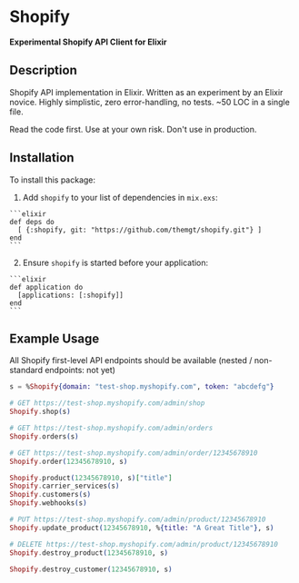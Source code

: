 # Shopify

**Experimental Shopify API Client for Elixir**

## Description

Shopify API implementation in Elixir. Written as an experiment by an Elixir novice. Highly simplistic, zero error-handling, no tests. ~50 LOC in a single file.

Read the code first. Use at your own risk. Don't use in production.

## Installation

To install this package:

  1. Add `shopify` to your list of dependencies in `mix.exs`:

    ```elixir
    def deps do
      [ {:shopify, git: "https://github.com/themgt/shopify.git"} ]
    end
    ```

  2. Ensure `shopify` is started before your application:

    ```elixir
    def application do
      [applications: [:shopify]]
    end
    ```

## Example Usage

All Shopify first-level API endpoints should be available (nested / non-standard endpoints: not yet)

```elixir
s = %Shopify{domain: "test-shop.myshopify.com", token: "abcdefg"}

# GET https://test-shop.myshopify.com/admin/shop
Shopify.shop(s)

# GET https://test-shop.myshopify.com/admin/orders
Shopify.orders(s)

# GET https://test-shop.myshopify.com/admin/order/12345678910
Shopify.order(12345678910, s)

Shopify.product(12345678910, s)["title"]
Shopify.carrier_services(s)
Shopify.customers(s)
Shopify.webhooks(s)

# PUT https://test-shop.myshopify.com/admin/product/12345678910
Shopify.update_product(12345678910, %{title: "A Great Title"}, s)

# DELETE https://test-shop.myshopify.com/admin/product/12345678910
Shopify.destroy_product(12345678910, s)

Shopify.destroy_customer(12345678910, s)
```
